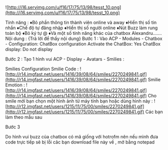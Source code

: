 ![http://i16.servimg.com/u/f16/17/75/13/98/tesst_10.png](http://i16.servimg.com/u/f16/17/75/13/98/tesst_10.png)

Tính năng :
♦Bỏ phần thông tin thành viên online và away
♦Hiển thị số tin nhắn
♦Chế độ tự đăng nhập
♦Hiển thị số người online
♦Nút Buzz làm rung toàn bộ
♦Bỏ ký tự @
♦Và một số tính năng khác của chatbox Alexandru.......
Nội dung : {Trả lời để thấy nội dung}
Bước 1 : Vào
ACP - Modules - Chatbox - Configuration:
ChatBox configuration
Activate the ChatBox: Yes
ChatBox display: Do not display

Bước 2 : Tạo 1 hình vui
ACP - Display - Avatars - Smilies :

Smilies Configuration
Smilie Code : ![http://r14.imgfast.net/users/1416/39/08/64/smiles/2270249841.gif](http://r14.imgfast.net/users/1416/39/08/64/smiles/2270249841.gif)
Smilie Emotion : ![http://r14.imgfast.net/users/1416/39/08/64/smiles/2270249841.gif](http://r14.imgfast.net/users/1416/39/08/64/smiles/2270249841.gif)
Cho smile mớí bạn chọn một hình ảnh từ máy tính bạn hoặc dùng hình này :
![http://r12.imgfast.net/users/1215/11/75/00/smiles/2270249841.gif](http://r12.imgfast.net/users/1215/11/75/00/smiles/2270249841.gif)
Các bạn làm theo mẫu sau



Bước 3

Do hình vui buzz của chatbox có mã giống với hotrofm nên nếu mình đưa code trực tiếp sẽ bị lỗi câc bạn download file này về , mở bằng notepad





> ```
<!-- Chatbox Ver 2.0 -->
<style type="text/css">
#chatvds_menu{cursor:pointer;display:inline;z-index:999}
#autologinchat,#fullchat,#numbuzz,#numCon,#numCoff,#numlast,#numfirst{display:none;}
#chatvds_menu:hover{background-color:#9fa4eb;color:#e4e5f0}
#thongdiep_chat{position:fixed;bottom:30px;right:80px}
#fullchat,#chatvds_menu,#autologinchat{background:none repeat scroll 0 0 #e4e5f0;border:1px solid #999;float:left;margin:-6px 5px;padding:5px;}
#tuychinh_chat{display:none;height:20px;position:fixed;bottom:-1px;right:0;font-family:Tahoma, Arial;font-size:12px;font-weight:700;z-index:999}
#chatfmvi{background-image:url(http://i48.servimg.com/u/f48/13/58/60/43/mainco13.png);z-index: 999;height:100%;position:fixed;right:5px;display:none;border:1px solid #999;margin:0;padding:0}
#mes_chat,#onl_chat,#away_chat{color:red}
#show_color{display:block}


Unknown end tag for &lt;/style&gt;


<div id="tuychinh_chat" onmouseover="hien_tuychinh();" onmouseout="an_tuychinh();">

<div id="autologinchat">
<input type="checkbox" checked="checked" />
<span class="gensmall">T? dang nh?p

Unknown end tag for &lt;/span&gt;




Unknown end tag for &lt;/div&gt;


<div id="chatvds_menu">
<strong style="float:left">Tin nh?n [
<span id="mes_chat">0

Unknown end tag for &lt;/span&gt;

] Online [
<span id="onl_chat">0

Unknown end tag for &lt;/span&gt;

] Treo máy [
<span id="away_chat">0

Unknown end tag for &lt;/span&gt;

]

Unknown end tag for &lt;/strong&gt;




Unknown end tag for &lt;/div&gt;


<div id="audiobuzz">

Unknown end tag for &lt;/div&gt;


<div id="audiochaton">

Unknown end tag for &lt;/div&gt;


<div id="audiochataway">

Unknown end tag for &lt;/div&gt;


<div id="audiochatdiss">

Unknown end tag for &lt;/div&gt;


<div id="audiochatmess">

Unknown end tag for &lt;/div&gt;


<span id="numfirst">0

Unknown end tag for &lt;/span&gt;


<span id="numlast">0

Unknown end tag for &lt;/span&gt;


<span id="numbuzz">0

Unknown end tag for &lt;/span&gt;


<span id="numon">0

Unknown end tag for &lt;/span&gt;


<span id="numaway">0

Unknown end tag for &lt;/span&gt;




Unknown end tag for &lt;/div&gt;


<iframe id="chatfmvi" onload="firstchatfmvi()" src="/chatbox/index.forum?archives">

Unknown end tag for &lt;/iframe&gt;


<script type="text/javascript">
function firstchatfmvi() {
$("#chatfmvi").contents().find("#chatbox_header .chatbox-title").html('<font color="cyan">Chatbox <font color="Red">Ver 2.0

Unknown end tag for &lt;/font&gt;



Unknown end tag for &lt;/font&gt;

');
$("#chatfmvi").contents().find("#divsmilies").after('<div id="chatbuzz" style="padding:0px 0px" class="fontbutton fontbutton_normal" onmouseover="this.className=\'fontbutton fontbutton_hover\'" onmouseout="this.className=\'fontbutton fontbutton_normal\'"><img src="http://illiweb.com/fa/empty.gif" alt="buzz"/>

Unknown end tag for &lt;/div&gt;

');
$("#chatfmvi").contents().find("#chatbuzz").click(function () {
$("#chatfmvi").contents().find("input[name='message']").val(":buzz:");
$("#chatfmvi")[0].contentWindow.submitmsg("?archives=1")
});
$("#chatvds_menu").click(function () {
$("#chatfmvi").toggle();
0 != $("#autologinchat input:checked").length && "none" != $("#chatfmvi").contents().find("#chatbox_option_co").css("display") && $("#chatfmvi")[0].contentWindow.CB_disconnect();
0 != $("#fullchat input:checked").length ? chatboxleft() : ($("#chatfmvi").css({
height: "55%",
bottom: "40px",
right: "5px",
width: "75%"
}), $("#tuychinh_chat").css({
right: "0",
left: "auto",
"z-index": "99999"
}), $("#fullchat,#autologinchat").css("float", "left"))
});
$("#numdis").text($("#chatfmvi").contents().find("#chatbox_members li").length);
$("#numbuzz").text($("#chatfmvi").contents().find("#chatbox .msg img[alt='buzz']").length);
$("#numon").text($("#chatfmvi").contents().find("#chatbox_members .online").next("ul").find("li").length);
$("#numaway").text($("#chatfmvi").contents().find("#chatbox_members .away").next("ul").find("li").length);
setInterval(function () {
var b = $("#chatfmvi").contents().find("#chatbox_members li").length,
d = $("#chatfmvi").contents().find("#chatbox .msg img[alt='buzz']").length,
a = $("#chatfmvi").contents().find("#chatbox_members .online").next("ul").find("li").length,
c = $("#chatfmvi").contents().find("#chatbox_members .away").next("ul").find("li").length;
$("#numfirst").text($("#chatfmvi").contents().find("#chatbox p").length);
setTimeout('$("#numlast").text($("#chatfmvi").contents().find("#chatbox p").length)', 1E3);
0 < Number($("#numfirst").text()) - Number($("#numlast").text()) && $("#audiochatmess").html('<embed type="application/x-shockwave-flash" src="http://baivong.do.am/dewplayer-mini_68.swf" flashvars="mp3=http://baivong.do.am/message.mp3&autoplay=1" width="1" height="1" />');
b > Number($("#numdis").text()) ? ($("#audiochatdiss").html('<embed type="application/x-shockwave-flash" src="http://baivong.do.am/dewplayer-mini_68.swf" flashvars="mp3=http://baivong.do.am/disconnect.mp3&autoplay=1" width="1" height="1" />'), $("#numdis").text(b)) : b < Number($("#numdis").text()) && $("#numdis").text(b);
d > Number($("#numbuzz").text()) ? ($("#audiobuzz").html('<embed type="application/x-shockwave-flash" src="http://baivong.do.am/dewplayer-mini_68.swf" flashvars="mp3=http://baivong.do.am/buzz.mp3&autoplay=1" width="1" height="1" />'), transformL(), setTimeout("transformR()", 100), setTimeout("transformL()", 200), setTimeout("transformR()", 300), setTimeout("transformL()", 400), setTimeout("transformR()", 500), setTimeout("transformL()", 600), setTimeout("transformR()", 700), setTimeout("$('#chatfmvi').contents().find('#chatbox_header, #chatbox_footer, #chatbox, #chatbox_members').css({'transform': 'rotate(0deg)', '-moz-transform': 'rotate(0deg)', '-webkit-transform': 'rotate(0deg)', '-o-transform': 'rotate(0deg)'})", 800), $("#numbuzz").text(d)) : d < Number($("#numbuzz").text()) && $("#numbuzz").text("0");
"none" == $("#chatfmvi").contents().find("#chatbox_option_co").css("display") && $("#audiochatdiss").empty();
a > Number($("#numon").text()) ? ($("#audiochaton").html('<embed type="application/x-shockwave-flash" src="http://baivong.do.am/dewplayer-mini_68.swf" flashvars="mp3=http://baivong.do.am/online.mp3&autoplay=1" width="1" height="1" />'), $("#numon").text(a)) : a < Number($("#numon").text()) && $("#numon").text(a);
c > Number($("#numaway").text()) ? ($("#audiochataway").html('<embed type="application/x-shockwave-flash" src="http://baivong.do.am/dewplayer-mini_68.swf" flashvars="mp3=http://baivong.do.am/offline.mp3&autoplay=1" width="1" height="1" />'), $("#numaway").text(c)) : c < Number($("#numaway").text()) && $("#numaway").text(c); - 1 == $("#chatfmvi").contents().find("p:first").text().indexOf("You must be connected to use the ChatBox") ? (b = $("#chatfmvi").contents().find("#chatbox_members .away").next("ul").find("li").length, d = $("#chatfmvi").contents().find("#chatbox_members .online").next("ul").find("li").length, "inline" == $("#chatfmvi").css("display") && (null == my_getcookie("old_messenger") ? my_setcookie("old_messenger", 0, !0) : my_setcookie("old_messenger", $("#chatfmvi").contents().find("#chatbox p").length, !0)), -1 != $("#chatfmvi").contents().find("#chatbox p:first").text().indexOf("You are disconnected") && 0 == $("#audiochatdiss").find("embed[flashvars*='disconnect.mp3']").length ? (a = "X", my_setcookie("old_messenger", 1, !0), $("#audiochatdiss").html('<embed type="application/x-shockwave-flash" src="http://baivong.do.am/dewplayer-mini_68.swf" flashvars="mp3=http://baivong.do.am/disconnect.mp3&autoplay=1" width="1" height="1" />')) : (a = Number($("#chatfmvi").contents().find("#chatbox p").length), c = Number(my_getcookie("old_messenger")), a < c ? (a = "X", my_setcookie("old_messenger", 0, !0)) : a -= c)) : b = d = a = "X";
0 != $("#pun-head a.mainmenu[href='/login']").length && my_setcookie("old_messenger", 0, !0);
$("#mes_chat").text(a);
$("#onl_chat").text(d);
$("#away_chat").text(b)
},
1E3);
$("#tuychinh_chat").fadeIn(1E3);
$("#autologinchat").click(function () {
0 != $("#autologinchat input:checked").length ? my_setcookie("check_loginchat", "yes", !0) : my_setcookie("check_loginchat", "no", !0)
});
$("#fullchat input").click(function () {
0 == $("#fullchat input:checked").length ? my_setcookie("check_fullchat", "yes", !0) : my_setcookie("check_fullchat", "no", !0)
});
"no" == my_getcookie("check_loginchat") && $("#autologinchat input").attr("checked", !1);
"no" == my_getcookie("check_fullchat") && ($("#fullchat input").attr("checked", !0), chatboxleft())
}

function chatboxleft() {
$("#chatfmvi").css({
height: "100%",
bottom: "0",
right: "0",
width: "100%"
});
$("#tuychinh_chat").css({
left: "0",
right: "auto",
"z-index": "99999"
});
$("#fullchat,#autologinchat").css("float", "right")
}

function hien_tuychinh() {
$("#fullchat,#autologinchat").show()
}

function an_tuychinh() {
$("#fullchat,#autologinchat").hide()
}

function transformL() {
$("#chatfmvi").contents().find("#chatbox_header, #chatbox_footer, #chatbox, #chatbox_members").css({
transform: "rotate(-10deg)",
"-moz-transform": "rotate(-10deg)",
"-webkit-transform": "rotate(-10deg)",
"-o-transform": "rotate(-10deg)"
})
}

function transformR() {
$("#chatfmvi").contents().find("#chatbox_header, #chatbox_footer, #chatbox, #chatbox_members").css({
transform: "rotate(10deg)",
"-moz-transform": "rotate(10deg)",
"-webkit-transform": "rotate(10deg)",
"-o-transform": "rotate(10deg)"
})
};


Unknown end tag for &lt;/script&gt;


<!-- Chatbox Ver 2.0 -->```


Sau đó tìm

```

Tin nh?n

```

và

```

T? dang nh?p

```

Và sửa lần lượt thành

```

Tin nhắn
```

```

Tự đăng nhập
```


**chú ý nếu không có thì thôi**

Cuối cùng KHÔNG lưu file đó lại Copy toàn bộ code sau khi sửa vào index\_body hoặc overall\_header thì tùy bạn.

Bước 4 : Cho code này vô CSS

```

/*----------------CHATBOX Ver 2.0----------------*/
#chatbox_header{
margin: 0px !important;
background:  url(http://i25.servimg.com/u/f25/14/45/99/41/untitl20.jpg) repeat-x !important;
border-bottom: 1px solid #c9c9c9;
border-top: 0px;
border-left: 0px;
border-right: 0px;
}
h2.chatbox-title {
margin-top: 4px;
}
#chatbox_header .chat-title{
margin-bottom: -20px;
margin-left: -20px;
background:  url(http://i25.servimg.com/u/f25/14/45/99/41/112_co11.png) no-repeat;
font-size: 14px;
cursor: default;
letter-spacing: -0.4em;
color: transparent;
}
#chatbox_header .chat-title:hover{
background:  url(http://i25.servimg.com/u/f25/14/45/99/41/112.png) no-repeat;
letter-spacing: 2.1em;
}
#chatbox_main_options, #chatbox_main_options a, #chatbox_main_options span{
color: #9a9a9a !importat;
text-shadow: 1px 1px 1px #ffffff;
text-decoration:none;
font-family: Arial Black;
text-transform: uppercase;
}
#chatbox_main_options a:hover{
color: grey;
text-shadow: 1px 1px 1px #b8b8b8;
text-decoration:none !important;
font-family: Arial Black;
text-transform: uppercase;
}

#chatbox_main_options{
background:  url(http://i25.servimg.com/u/f25/14/45/99/41/untitl21.jpg) repeat-x;
float: right;
border: 1px solid #c9c9c9;
margin-right: 50px;
margin-top: -10px;
padding: 2px 3px 1px 5px;
border-radius: 0px 0px 5px 5px;
-moz-border-radius: 0px 0px 5px 5px;
-webkit-box-shadow: 0px 0px 4px #c6c6c6;
box-shadow: 0px 0px 4px #c6c6c6;
-moz-box-shadow: 0px 0px 4px #c6c6c6;
}
#chatbox_main_options:hover {
margin-top: -1px;
}

ul#chatbox_main_options li, ul#chatbox_main_options li label, ul#chatbox_main_options li, ul#chatbox_main_options li a {
color: #9a9a9a !important;
text-shadow: 1px 1px 1px #ffffff;
}
/*----------------Members----------------*/
#chatbox_members {
background:  url(http://i25.servimg.com/u/f25/14/45/99/41/50347510.png);
margin-bottom: -30px;
border-right: 1px solid #c9c9c9;
background-color: #ffffff;
}
#chatbox_members:hover {
border-right: 1px solid #b7b7b7;
background-color: #fcfcfc;
}
h4.member-title{
background: url(http://i25.servimg.com/u/f25/14/45/99/41/untitl23.jpg) repeat-x !important;
font-family: Arial Black;
text-transform: uppercase;
color: #ffffff !important;
text-shadow: 0px 0px 3px black;
margin-top: 0px;
cursor: default;
letter-spacing: 0.5em;
}

#chatbox_members ul {
list-style: none;
margin: 0px;
}
#chatbox_members ul li {
background:  url(http://i25.servimg.com/u/f25/14/45/99/41/115.png);
font-family: Arial Black;
font-weight: bold;
font-size: 14px;
color: #393939;
padding-left: 10px;
border-bottom: 1px solid #e2e2e2;
margin: 0px;
}

#chatbox_members ul li:hover {
background-color: #f4f4f4;
background-image:url('http://i25.servimg.com/u/f25/14/45/99/41/114.png');
background-repeat: no-repeat;
background-position: center left;
}
#chatbox_members ul li:active {
background-image:url('http://i25.servimg.com/u/f25/14/45/99/41/213.png');
}
#chatbox_members ul li a {
text-shadow: 1px 1px 1px #ffffff;
font-size: 12px;
color: #909090;
text-decoration: none;
}
#chatbox_members ul li a:hover {
color: #393939;
text-decoration: none !important;
}
/*----------------ChatBox Con----------------*/

.chatbox_row_1, .chatbox_row_2 {
background-color: transparent !important;
}
.chatbox_row_1:hover, .chatbox_row_2:hover {
background-color: #ffffff !important;
border: 1px solid #c9c9c9;
border-radius: 5px;
-moz-border-radius: 5px;
margin: 5px;
-webkit-box-shadow: 0px 0px 4px #dcdcdc;
box-shadow: 0px 0px 3px #dcdcdc;
-moz-box-shadow: 0px 0px 3px #dcdcdc;
background: -webkit-gradient(linear, left top, left bottom, from(#ffffff), to(#f9f9f9));
background: -moz-linear-gradient(top, #ffffff, #f9f9f9);
}
.date-and-time {
color: #c3c3c3 !important;
font-style: italic !important;
font-size: 9px !important;
letter-spacing: -0.1em !important;
}
.user-msg {
font-family: Georgia !important;
color: #8c8c8c !important;
}

.user-msg a:hover {
color: #000000 !important;
text-decoration: none !important;
}

/*----------------Footer----------------*/

#chatbox_messenger_form {
width: 650px;
float: none !important;
bottom: 0px ;
position: fixed;
z-index: 999;
margin-left: auto;
margin-right: auto;
left: 0;
right: 0;
-webkit-box-shadow: 0px 0px 4px #d4d4d4;
box-shadow: 0px -0px 4px #d4d4d4;
-moz-box-shadow: 0px 0px 4px #d4d4d4;
box-shadow: 0px 0px 4px #c6c6c6;
-moz-box-shadow: 0px 0px 4px #c6c6c6;
border-top: 1px solid #c9c9c9;
border-left: 1px solid #c9c9c9;
border-right: 1px solid #c9c9c9;
border-bottom: 0px;
height: 30px;
border-radius: 5px 5px 0px 0px;
-moz-border-radius: 5px 5px 0px 0px;
background-color: #ffffff;
background: -webkit-gradient(linear, left top, left bottom, from(#ffffff), to(#f9f9f9)) !important;
background: -moz-linear-gradient(top, #ffffff, #e2e2e2) !important;
}
#chatbox_messenger_form:hover {
border-top: 1px solid #a7a7a7;
border-left: 1px solid #a7a7a7;
border-right: 1px solid #a7a7a7;
}

#divbold, #divitalic, #divunderline, #divstrike, #divcolor, #divsmilies {
background:  url(http://i25.servimg.com/u/f25/14/45/99/41/110.jpg) repeat-x;
border: 1px solid #c9c9c9;
background-color: #ffffff;
border-radius: 3px;
-moz-border-radius: 3px;
}
#divbold:hover, #divitalic:hover, #divunderline:hover, #divstrike:hover, #divcolor:hover, #divsmilies:hover {
background:  url(http://i25.servimg.com/u/f25/14/45/99/41/hover10.jpg) repeat-x;
border: 1px solid #a2a2a2;
}
#divbold:active, #divitalic:active, #divunderline:active, #divstrike:active, #divcolor:active, #divsmilies:active {
background:  url(http://i25.servimg.com/u/f25/14/45/99/41/active10.jpg) repeat-x;
}
label input#message {
height: 17px;
font-size: 12px;
border: 1px solid #c9c9c9;
background-color: #ffffff;
border-radius: 3px;
-moz-border-radius: 3px;
}
label input#message:hover {
border: 1px solid #b2b2b2;
background-color: #f5f5f5;
}
label input#message:focus {
border: 1px solid #a4a4a4;
background-color: #e0fdff;
}
input#submit_button {
cursor: pointer;
color: #929292;
font-family: Arial Black;
text-transform: uppercase;
font-size: 12px;
padding-left: 2px;
padding-right: 2px;
background:  url(http://i25.servimg.com/u/f25/14/45/99/41/110.jpg) repeat-x;
border: 1px solid #c9c9c9;
background-color: #ffffff;
border-radius: 3px;
-moz-border-radius: 3px;
}
input#submit_button:hover {
color: #2c2c2c;
background:  url(http://i25.servimg.com/u/f25/14/45/99/41/hover10.jpg) repeat-x;
border: 1px solid #a2a2a2;
}
input#submit_button:active {
background:  url(http://i25.servimg.com/u/f25/14/45/99/41/active10.jpg) repeat-x;
}
.right {
padding-top: 4px !important;
}
#chatbox_footer {
border: 0px !important;
}
#chatbox .user > span{display: none}
#chatbox{left:0}
#chatbox_members{display:none}

```

Không share bài viết đi nơi khác